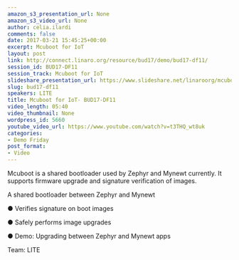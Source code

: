 ```yaml
---
amazon_s3_presentation_url: None
amazon_s3_video_url: None
author: celia.ilardi
comments: false
date: 2017-03-21 15:45:25+00:00
excerpt: Mcuboot for IoT
layout: post
link: http://connect.linaro.org/resource/bud17/demo/bud17-df11/
session_id: BUD17-DF11
session_track: Mcuboot for IoT
slideshare_presentation_url: https://www.slideshare.net/linaroorg/mcuboot-for-iot
slug: bud17-df11
speakers: LITE
title: Mcuboot for IoT- BUD17-DF11
video_length: 05:40
video_thumbnail: None
wordpress_id: 5660
youtube_video_url: https://www.youtube.com/watch?v=t3THQ_wt8uk
categories:
- Demo Friday
post_format:
- Video
---
```


Mcuboot is a shared bootloader used by Zephyr and Mynewt currently. It supports firmware upgrade and signature verification of images.

A shared bootloader between Zephyr and Mynewt

● Verifies signature on boot images

● Safely performs image upgrades

● Demo: Upgrading between Zephyr and Mynewt apps

Team: LITE
